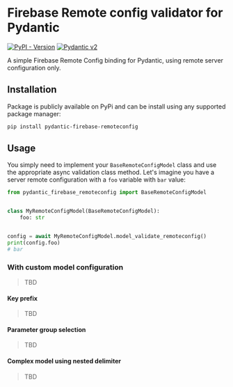 # Firebase Remote config validator for Pydantic

[![PyPI - Version](https://img.shields.io/pypi/v/pydantic-firebase-remoteconfig)](https://pypi.org/project/pydantic-firebase-remoteconfig/) [![Pydantic v2](https://img.shields.io/endpoint?url=https://raw.githubusercontent.com/pydantic/pydantic/main/docs/badge/v2.json)](https://pydantic.dev)

A simple Firebase Remote Config binding for Pydantic, using
remote server configuration only.

## Installation

Package is publicly available on PyPi and can be install using any
supported package manager:

```bash
pip install pydantic-firebase-remoteconfig
```

## Usage

You simply need to implement your `BaseRemoteConfigModel` class
and use the appropriate async validation class method. Let's imagine
you have a server remote configuration with a `foo` variable with `bar`
value:

```python
from pydantic_firebase_remoteconfig import BaseRemoteConfigModel


class MyRemoteConfigModel(BaseRemoteConfigModel):
    foo: str


config = await MyRemoteConfigModel.model_validate_remoteconfig()
print(config.foo)
# bar
```

### With custom model configuration

> TBD

#### Key prefix

> TBD

#### Parameter group selection

> TBD

#### Complex model using nested delimiter

> TBD
